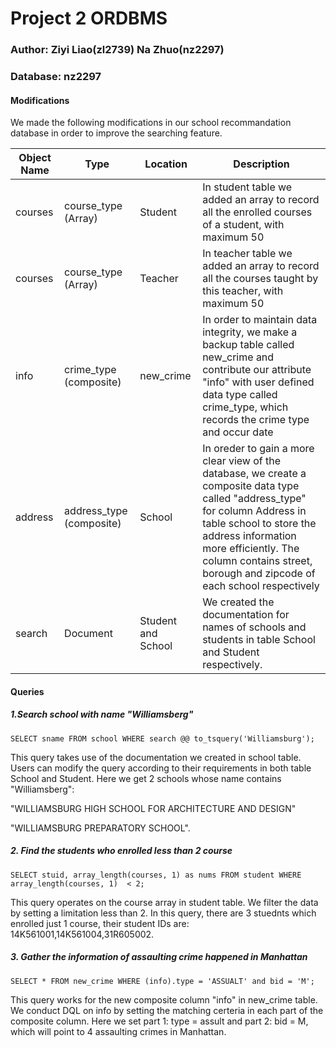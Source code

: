 # Project 2 ORDBMS
### Author:  Ziyi Liao(zl2739)  Na Zhuo(nz2297)
### Database: nz2297
#### Modifications
We made the following modifications in our school recommandation database in order to improve the searching feature. <br/>

| Object Name | Type | Location | Description |
| ------------- | ------------- | ------------- | ------------- |
| courses | course_type (Array) | Student | In student table we added an array to record all the enrolled courses of a student, with maximum 50 |
| courses | course_type (Array) | Teacher | In teacher table we added an array to record all the courses taught by this teacher, with maximum 50 |
| info | crime_type (composite) | new_crime | In order to maintain data integrity, we make a backup table called new_crime and contribute our attribute "info" with user defined data type called crime_type, which records the crime type and occur date |
| address | address_type (composite) | School | In oreder to gain a more clear view of the database, we create a composite data type called "address_type" for column Address in table school to store the address information more efficiently. The column contains street, borough and zipcode of each school respectively |
| search | Document | Student and School | We created the documentation for names of schools and students in table School and Student respectively. |
#### Queries
##### 1.Search school with name "Williamsberg" 
```
SELECT sname FROM school WHERE search @@ to_tsquery('Williamsburg');
```
This query takes use of the documentation we created in school table. Users can modify the query according to their requirements in both table School and Student. Here we get 2 schools whose name contains "Williamsberg": 

"WILLIAMSBURG HIGH SCHOOL FOR ARCHITECTURE AND DESIGN"

"WILLIAMSBURG PREPARATORY SCHOOL".


##### 2. Find the students who enrolled less than 2 course
```
SELECT stuid, array_length(courses, 1) as nums FROM student WHERE array_length(courses, 1)  < 2;
```
This query operates on the course array in student table. We filter the data by setting a limitation less than 2. In this query, there are 3 stuednts which enrolled just 1 course, their student IDs are: 14K561001,14K561004,31R605002. 

##### 3. Gather the information of assaulting crime happened in Manhattan 
```
SELECT * FROM new_crime WHERE (info).type = 'ASSUALT' and bid = 'M';
```
This query works for the new composite column "info" in new_crime table. We conduct DQL on info by setting the matching certeria in each part of the composite column. Here we set part 1: type = assult and part 2: bid = M, which will point to 4 assaulting crimes in Manhattan. 
